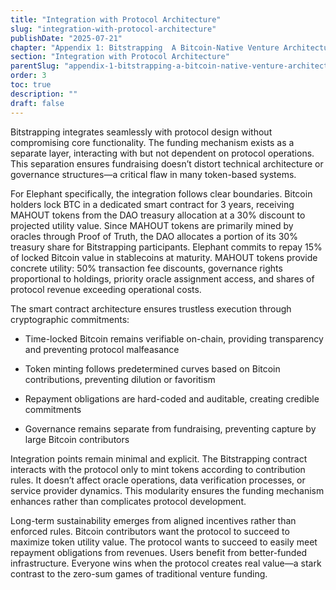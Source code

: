 ```yaml
---
title: "Integration with Protocol Architecture"
slug: "integration-with-protocol-architecture"
publishDate: "2025-07-21"
chapter: "Appendix 1: Bitstrapping  A Bitcoin-Native Venture Architecture"
section: "Integration with Protocol Architecture"
parentSlug: "appendix-1-bitstrapping-a-bitcoin-native-venture-architecture"
order: 3
toc: true
description: ""
draft: false
---
```


Bitstrapping integrates seamlessly with protocol design without compromising core functionality. The funding mechanism exists as a separate layer, interacting with but not dependent on protocol operations. This separation ensures fundraising doesn’t distort technical architecture or governance structures—a critical flaw in many token-based systems.

For Elephant specifically, the integration follows clear boundaries. Bitcoin holders lock BTC in a dedicated smart contract for 3 years, receiving MAHOUT tokens from the DAO treasury allocation at a 30% discount to projected utility value. Since MAHOUT tokens are primarily mined by oracles through Proof of Truth, the DAO allocates a portion of its 30% treasury share for Bitstrapping participants. Elephant commits to repay 15% of locked Bitcoin value in stablecoins at maturity. MAHOUT tokens provide concrete utility: 50% transaction fee discounts, governance rights proportional to holdings, priority oracle assignment access, and shares of protocol revenue exceeding operational costs.

The smart contract architecture ensures trustless execution through cryptographic commitments:

- Time-locked Bitcoin remains verifiable on-chain, providing transparency and preventing protocol malfeasance

- Token minting follows predetermined curves based on Bitcoin contributions, preventing dilution or favoritism

- Repayment obligations are hard-coded and auditable, creating credible commitments

- Governance remains separate from fundraising, preventing capture by large Bitcoin contributors

Integration points remain minimal and explicit. The Bitstrapping contract interacts with the protocol only to mint tokens according to contribution rules. It doesn’t affect oracle operations, data verification processes, or service provider dynamics. This modularity ensures the funding mechanism enhances rather than complicates protocol development.

Long-term sustainability emerges from aligned incentives rather than enforced rules. Bitcoin contributors want the protocol to succeed to maximize token utility value. The protocol wants to succeed to easily meet repayment obligations from revenues. Users benefit from better-funded infrastructure. Everyone wins when the protocol creates real value—a stark contrast to the zero-sum games of traditional venture funding.
